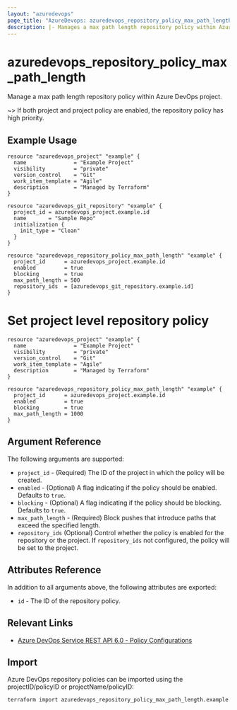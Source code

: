 ```yaml
---
layout: "azuredevops"
page_title: "AzureDevops: azuredevops_repository_policy_max_path_length"
description: |- Manages a max path length repository policy within Azure DevOps project.
---
```


# azuredevops_repository_policy_max_path_length

Manage a max path length repository policy within Azure DevOps project.

~> If both project and project policy are enabled, the repository policy has high priority.

## Example Usage

```hcl
resource "azuredevops_project" "example" {
  name               = "Example Project"
  visibility         = "private"
  version_control    = "Git"
  work_item_template = "Agile"
  description        = "Managed by Terraform"
}

resource "azuredevops_git_repository" "example" {
  project_id = azuredevops_project.example.id
  name       = "Sample Repo"
  initialization {
    init_type = "Clean"
  }
}

resource "azuredevops_repository_policy_max_path_length" "example" {
  project_id      = azuredevops_project.example.id
  enabled         = true
  blocking        = true
  max_path_length = 500
  repository_ids  = [azuredevops_git_repository.example.id]
}
```

# Set project level repository policy
```hcl
resource "azuredevops_project" "example" {
  name               = "Example Project"
  visibility         = "private"
  version_control    = "Git"
  work_item_template = "Agile"
  description        = "Managed by Terraform"
}

resource "azuredevops_repository_policy_max_path_length" "example" {
  project_id      = azuredevops_project.example.id
  enabled         = true
  blocking        = true
  max_path_length = 1000
}
```

## Argument Reference

The following arguments are supported:

- `project_id` - (Required) The ID of the project in which the policy will be created.
- `enabled` - (Optional) A flag indicating if the policy should be enabled. Defaults to `true`.
- `blocking` - (Optional) A flag indicating if the policy should be blocking. Defaults to `true`.
- `max_path_length` - (Required) Block pushes that introduce paths that exceed the specified length.
- `repository_ids` (Optional) Control whether the policy is enabled for the repository or the project. If `repository_ids` not configured, the policy will be set to the project.

## Attributes Reference

In addition to all arguments above, the following attributes are exported:

- `id` - The ID of the repository policy.

## Relevant Links

- [Azure DevOps Service REST API 6.0 - Policy Configurations](https://docs.microsoft.com/en-us/rest/api/azure/devops/policy/configurations?view=azure-devops-rest-6.0)

## Import

Azure DevOps repository policies can be imported using the projectID/policyID or projectName/policyID:

```sh
terraform import azuredevops_repository_policy_max_path_length.example 00000000-0000-0000-0000-000000000000/0
```
